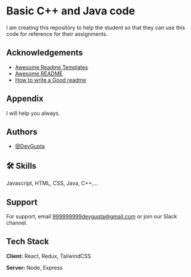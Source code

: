 
# Basic C++ and Java code

I am creating this repository to help the student so that
they can use this code for reference for their assignments.


## Acknowledgements

 - [Awesome Readme Templates](https://awesomeopensource.com/project/elangosundar/awesome-README-templates)
 - [Awesome README](https://github.com/matiassingers/awesome-readme)
 - [How to write a Good readme](https://bulldogjob.com/news/449-how-to-write-a-good-readme-for-your-github-project)


## Appendix

I will help you always.


## Authors

- [@DevGupta](https://www.github.com/octokatherine)

## 🛠 Skills
Javascript, HTML, CSS, Java, C++,...


## Support

For support, email 999999999devgupta@gmail.com or join our Slack channel.


## Tech Stack

**Client:** React, Redux, TailwindCSS

**Server:** Node, Express


